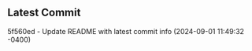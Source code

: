 
## Latest Commit
5f560ed - Update README with latest commit info (2024-09-01 11:49:32 -0400) <Yunxi-Zhou>
